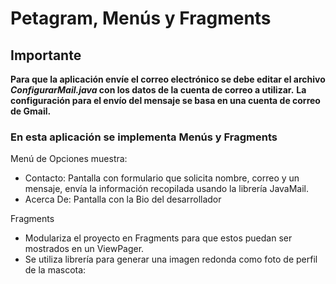 # Petagram, Menús y Fragments

## Importante

**Para que la aplicación envíe el correo electrónico se debe editar el archivo *ConfigurarMail.java* con los datos de la cuenta de correo a utilizar.**
**La configuración para el envío del mensaje se basa en una cuenta de correo de Gmail.**


### En esta aplicación se implementa Menús y Fragments

Menú de Opciones muestra:
* Contacto: Pantalla con formulario que solicita nombre, correo y un mensaje, envía la información recopilada usando la librería JavaMail.
* Acerca De: Pantalla con la Bio del desarrollador

Fragments
* Modulariza el proyecto en Fragments para que estos puedan ser mostrados en un ViewPager.
* Se utiliza librería para generar una imagen redonda como foto de perfil de la mascota: 
